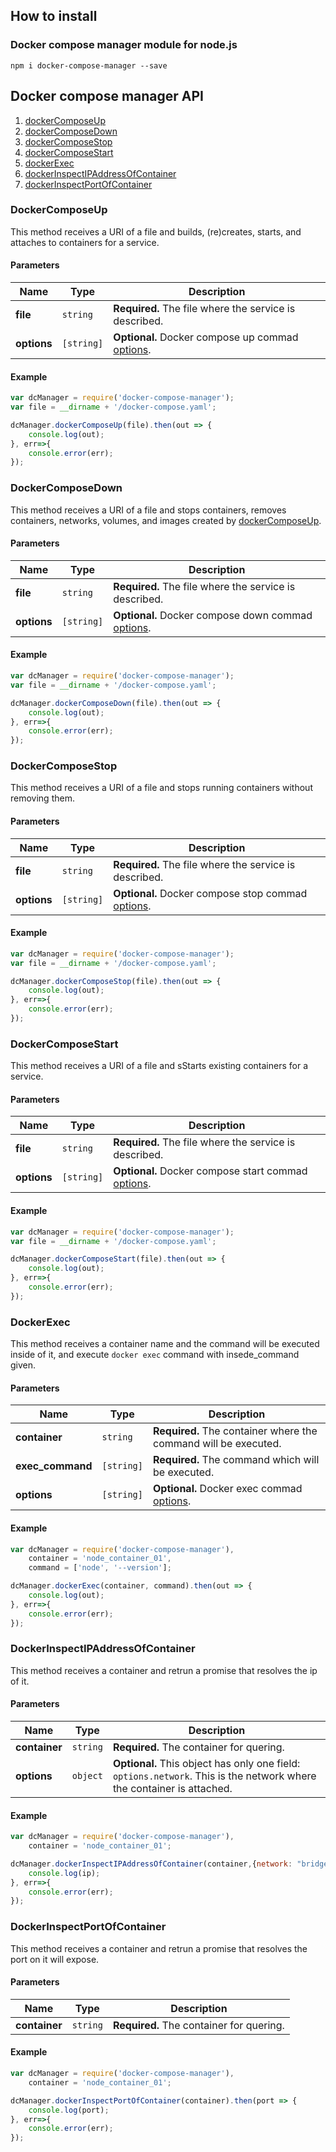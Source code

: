 ## How to install

### Docker compose manager module for node.js

```
npm i docker-compose-manager --save
```

## Docker compose manager API

1. [dockerComposeUp](#dockercomposeup)
2. [dockerComposeDown](#dockercomposedown)
3. [dockerComposeStop](#dockercomposestop)
4. [dockerComposeStart](#dockercomposestart)
5. [dockerExec](#dockerexec)
6. [dockerInspectIPAddressOfContainer](#dockerinspectipaddressofcontainer)
7. [dockerInspectPortOfContainer](#dockerinspectportofcontainer)

### DockerComposeUp 

This method receives a URI of a file and builds, (re)creates, starts, and attaches to containers for a service.

#### Parameters

  Name | Type | Description 
  -----|------|-------------
  **file** | `string` | **Required.** The file where the service is described. 
  **options** | `[string]` | **Optional.** Docker compose up commad [options](https://docs.docker.com/compose/reference/up/).

#### Example

```javascript
var dcManager = require('docker-compose-manager');
var file = __dirname + '/docker-compose.yaml';

dcManager.dockerComposeUp(file).then(out => {
    console.log(out);
}, err=>{
    console.error(err);
});
```

### DockerComposeDown 

This method receives a URI of a file and stops containers, removes containers, networks, volumes, and images created by [dockerComposeUp](#dockercomposeup).

#### Parameters

  Name | Type | Description 
  -----|------|-------------
  **file** | `string` | **Required.** The file where the service is described. 
  **options** | `[string]` | **Optional.** Docker compose down commad [options](https://docs.docker.com/compose/reference/down/).

#### Example

```javascript
var dcManager = require('docker-compose-manager');
var file = __dirname + '/docker-compose.yaml';

dcManager.dockerComposeDown(file).then(out => {
    console.log(out);
}, err=>{
    console.error(err);
});
```

### DockerComposeStop

This method receives a URI of a file and stops running containers without removing them.

#### Parameters

  Name | Type | Description 
  -----|------|-------------
  **file** | `string` | **Required.** The file where the service is described. 
  **options** | `[string]` | **Optional.** Docker compose stop commad [options](https://docs.docker.com/compose/reference/stop/).

#### Example

```javascript
var dcManager = require('docker-compose-manager');
var file = __dirname + '/docker-compose.yaml';

dcManager.dockerComposeStop(file).then(out => {
    console.log(out);
}, err=>{
    console.error(err);
});
```

### DockerComposeStart

This method receives a URI of a file and sStarts existing containers for a service.

#### Parameters

  Name | Type | Description 
  -----|------|-------------
  **file** | `string` | **Required.** The file where the service is described. 
  **options** | `[string]` | **Optional.** Docker compose start commad [options](https://docs.docker.com/compose/reference/start/).

#### Example

```javascript
var dcManager = require('docker-compose-manager');
var file = __dirname + '/docker-compose.yaml';

dcManager.dockerComposeStart(file).then(out => {
    console.log(out);
}, err=>{
    console.error(err);
});
```

### DockerExec

This method receives a container name and the command will be executed inside of it, and execute `docker exec` command with insede_command given.  

#### Parameters

  Name | Type | Description 
  -----|------|-------------
  **container** | `string` | **Required.** The container where the command will be executed.
  **exec_command** | `[string]` | **Required.** The command which will be executed.
  **options** | `[string]` | **Optional.** Docker exec commad [options](https://docs.docker.com/engine/reference/commandline/exec/).

#### Example

```javascript
var dcManager = require('docker-compose-manager'),
    container = 'node_container_01',
    command = ['node', '--version'];

dcManager.dockerExec(container, command).then(out => {
    console.log(out);
}, err=>{
    console.error(err);
});
```

### DockerInspectIPAddressOfContainer

This method receives a container and retrun a promise that resolves the ip of it.

#### Parameters

  Name | Type | Description 
  -----|------|-------------
  **container** | `string` | **Required.** The container for quering.
  **options** | `object` | **Optional.** This object has only one field: `options.network`. This is the network where the container is attached.

#### Example

```javascript
var dcManager = require('docker-compose-manager'),
    container = 'node_container_01';

dcManager.dockerInspectIPAddressOfContainer(container,{network: "bridge"}).then(ip => {
    console.log(ip);
}, err=>{
    console.error(err);
});
```

### DockerInspectPortOfContainer

This method receives a container and retrun a promise that resolves the port on it will expose.

#### Parameters

  Name | Type | Description 
  -----|------|-------------
  **container** | `string` | **Required.** The container for quering.

#### Example

```javascript
var dcManager = require('docker-compose-manager'),
    container = 'node_container_01';

dcManager.dockerInspectPortOfContainer(container).then(port => {
    console.log(port);
}, err=>{
    console.error(err);
});
```